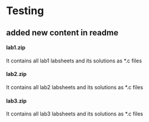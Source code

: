 # Testing

## added new content in readme
#### lab1.zip
It contains all lab1 labsheets and its solutions as *.c files

#### lab2.zip
It contains all lab2 labsheets and its solutions as *.c files
#### lab3.zip
It contains all lab3 labsheets and its solutions as *.c files
